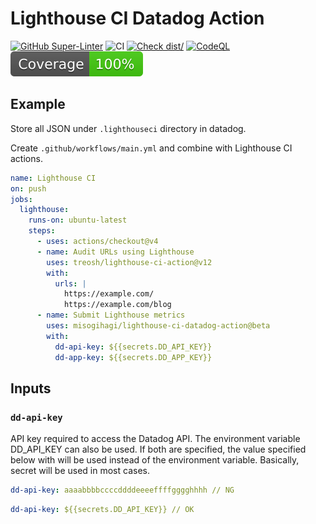 # Lighthouse CI Datadog Action

[![GitHub Super-Linter](https://github.com/misogihagi/lighthouse-ci-datadog-action/actions/workflows/linter.yml/badge.svg)](https://github.com/super-linter/super-linter)
![CI](https://github.com/misogihagi/lighthouse-ci-datadog-action/actions/workflows/ci.yml/badge.svg)
[![Check dist/](https://github.com/misogihagi/lighthouse-ci-datadog-action/actions/workflows/check-dist.yml/badge.svg)](https://github.com/misogihagi/lighthouse-ci-datadog-action/actions/workflows/check-dist.yml)
[![CodeQL](https://github.com/misogihagi/lighthouse-ci-datadog-action/actions/workflows/codeql-analysis.yml/badge.svg)](https://github.com/misogihagi/lighthouse-ci-datadog-action/actions/workflows/codeql-analysis.yml)
[![Coverage](./badges/coverage.svg)](./badges/coverage.svg)

## Example

Store all JSON under `.lighthouseci` directory in datadog.

Create `.github/workflows/main.yml` and combine with Lighthouse CI actions.

```yml
name: Lighthouse CI
on: push
jobs:
  lighthouse:
    runs-on: ubuntu-latest
    steps:
      - uses: actions/checkout@v4
      - name: Audit URLs using Lighthouse
        uses: treosh/lighthouse-ci-action@v12
        with:
          urls: |
            https://example.com/
            https://example.com/blog
      - name: Submit Lighthouse metrics
        uses: misogihagi/lighthouse-ci-datadog-action@beta
        with:
          dd-api-key: ${{secrets.DD_API_KEY}}
          dd-app-key: ${{secrets.DD_APP_KEY}}
```

## Inputs

### `dd-api-key`

API key required to access the Datadog API. The environment variable DD_API_KEY
can also be used. If both are specified, the value specified below with will be
used instead of the environment variable. Basically, secret will be used in most
cases.

```yml
dd-api-key: aaaabbbbccccddddeeeeffffgggghhhh // NG
```

```yml
dd-api-key: ${{secrets.DD_API_KEY}} // OK
```
